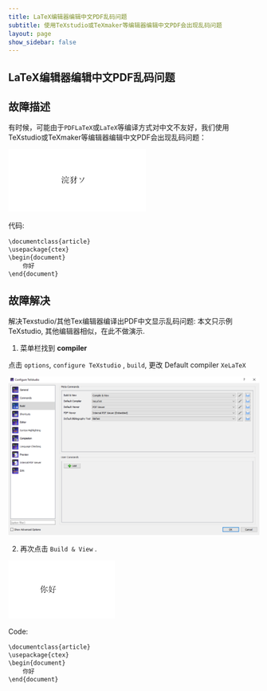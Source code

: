 ```yaml
---
title: LaTeX编辑器编辑中文PDF乱码问题
subtitle: 使用TeXstudio或TeXmaker等编辑器编辑中文PDF会出现乱码问题
layout: page
show_sidebar: false
---
```


## LaTeX编辑器编辑中文PDF乱码问题

## 故障描述
有时候，可能由于```PDFLaTeX```或```LaTeX```等编译方式对中文不友好，我们使用TeXstudio或TeXmaker等编辑器编辑中文PDF会出现乱码问题：

![garbled](garbled.PNG)

代码:

```
\documentclass{article}
\usepackage{ctex}
\begin{document}
	你好
\end{document}
```
## 故障解决
解决Texstudio/其他Tex编辑器编译出PDF中文显示乱码问题:
本文只示例TeXstudio, 其他编辑器相似，在此不做演示.

1. 菜单栏找到 **compiler**

点击 ```options```, ```configure TeXstudio``` , ```build```, 更改 Default compiler ```XeLaTeX``` 

![configure](configure.PNG)

2. 再次点击 ```Build & View``` .

![garbled2](garbled2.PNG)

Code:

```
\documentclass{article}
\usepackage{ctex}
\begin{document}
	你好
\end{document}
```

